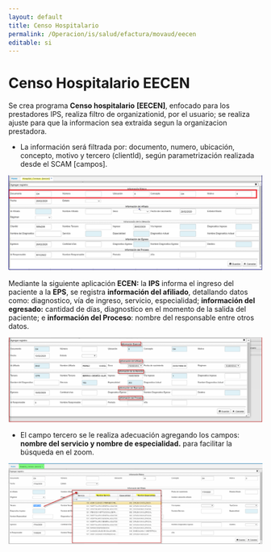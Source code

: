 ```yaml
---
layout: default
title: Censo Hospitalario  
permalink: /Operacion/is/salud/efactura/movaud/eecen  
editable: si
---
```


# Censo Hospitalario  EECEN

Se crea programa **Censo hospitalario** **[EECEN]**, enfocado para los prestadores IPS, realiza filtro de organizationid,  por el usuario; se realiza ajuste para que la informacion sea extraida segun la organizacion prestadora.
* La información será filtrada por: documento, numero, ubicación, concepto, motivo y tercero (clientId), según parametrización realizada desde el SCAM [campos].


![](ecen2.png)  

Mediante la siguiente aplicación **ECEN:** la **IPS** informa el ingreso del paciente a la **EPS**, se registra **información del afiliado**, detallando datos como: diagnostico, vía de ingreso, servicio, especialidad; **información del egresado:** cantidad de días, diagnostico en el momento de la salida del paciente; e **información del Proceso**: nombre del responsable entre otros datos.  

![](eecen3.png)  

* El campo tercero se le realiza adecuación agregando los campos: **nombre del servicio y nombre de especialidad.** para facilitar la búsqueda en el zoom.  

 ![](eecen2.png)  






